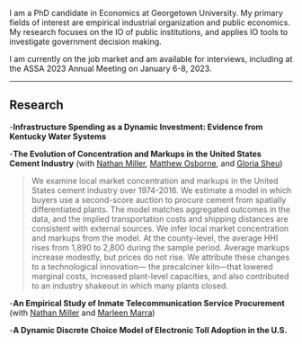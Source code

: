 I am a PhD candidate in Economics at Georgetown University. My primary fields of interest are empirical industrial organization and public economics. My research focuses on the IO of public institutions, and applies IO tools to investigate government decision making.

I am currently on the job market and am available for interviews, including at the ASSA 2023 Annual Meeting on January 6-8, 2023.

* * *

## Research
-**Infrastructure Spending as a Dynamic Investment: Evidence from Kentucky Water Systems**

-**The Evolution of Concentration and Markups in the United States Cement Industry** (with [Nathan Miller](http://www.nathanhmiller.org/), [Matthew Osborne](https://sites.google.com/site/matthewosborne/), and [Gloria Sheu](https://sites.google.com/site/gloriaysheu/))
> We examine local market concentration and markups in the United States cement industry over 1974-2016. We estimate a model in which buyers use a second-score auction to procure cement from spatially differentiated plants. The model matches aggregated outcomes in the data, and the implied transportation costs and shipping distances are consistent with external sources. We infer local market concentration and markups from the model. At the county-level, the average HHI rises from 1,890 to 2,800 during the sample period. Average markups increase modestly, but prices do not rise. We attribute these changes to a technological innovation— the precalciner kiln—that lowered marginal costs, increased plant-level capacities, and also contributed to an industry shakeout in which many plants closed.

-**An Empirical Study of Inmate Telecommunication Service Procurement** (with [Nathan Miller](http://www.nathanhmiller.org/) and [Marleen Marra](https://www.marleenmarra.nl/))

-**A Dynamic Discrete Choice Model of Electronic Toll Adoption in the U.S.**

